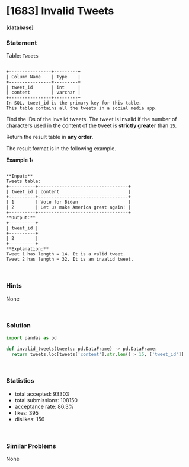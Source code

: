 # [1683] Invalid Tweets

**[database]**

### Statement

Table: `Tweets`

```

+----------------+---------+
| Column Name    | Type    |
+----------------+---------+
| tweet_id       | int     |
| content        | varchar |
+----------------+---------+
In SQL, tweet_id is the primary key for this table.
This table contains all the tweets in a social media app.

```




Find the IDs of the invalid tweets. The tweet is invalid if the number of characters used in the content of the tweet is **strictly greater** than `15`.

Return the result table in **any order**.

The result format is in the following example.


**Example 1:**

```

**Input:** 
Tweets table:
+----------+----------------------------------+
| tweet_id | content                          |
+----------+----------------------------------+
| 1        | Vote for Biden                   |
| 2        | Let us make America great again! |
+----------+----------------------------------+
**Output:** 
+----------+
| tweet_id |
+----------+
| 2        |
+----------+
**Explanation:** 
Tweet 1 has length = 14. It is a valid tweet.
Tweet 2 has length = 32. It is an invalid tweet.

```


<br />

### Hints

None

<br />

### Solution

```py
import pandas as pd

def invalid_tweets(tweets: pd.DataFrame) -> pd.DataFrame:
  return tweets.loc[tweets['content'].str.len() > 15, ['tweet_id']]
```

<br />

### Statistics

- total accepted: 93303
- total submissions: 108150
- acceptance rate: 86.3%
- likes: 395
- dislikes: 156

<br />

### Similar Problems

None
